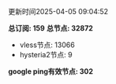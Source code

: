 更新时间2025-04-05 09:04:52

**总订阅: 159**
**总节点: 32872**
- vless节点: 13066
- hysteria2节点: 9

**google ping有效节点: 302**
